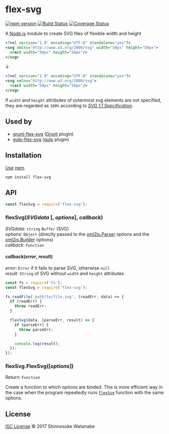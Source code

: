 # flex-svg

[![npm version](https://img.shields.io/npm/v/flex-svg.svg)](https://www.npmjs.com/package/flex-svg)
[![Build Status](https://travis-ci.org/shinnn/node-flex-svg.svg?branch=master)](https://travis-ci.org/shinnn/node-flex-svg)
[![Coverage Status](https://img.shields.io/coveralls/shinnn/node-flex-svg.svg)](https://coveralls.io/r/shinnn/node-flex-svg)

A [Node.js](https://nodejs.org/) module to create SVG files of flexible width and height

```xml
<?xml version="1.0" encoding="UTF-8" standalone="yes"?>
<svg xmlns="http://www.w3.org/2000/svg" width="50px" height="50px">
  <rect width="50px" height="50px"/>
</svg>
```

↓

```xml
<?xml version="1.0" encoding="UTF-8" standalone="yes"?>
<svg xmlns="http://www.w3.org/2000/svg">
  <rect width="50px" height="50px"/>
</svg>
```

If `width` and `height` attributes of outermost svg elements are not specified, they are regarded as `100%` according to [*SVG 1.1 Specification*](http://www.w3.org/TR/SVG11/struct.html#SVGElementWidthAttribute).

## Used by

* [grunt-flex-svg](https://github.com/shinnn/grunt-flex-svg) ([Grunt](http://gruntjs.com/) plugin)
* [gulp-flex-svg](https://github.com/shinnn/gulp-flex-svg) ([gulp](http://gulpjs.com/) plugin)

## Installation

[Use](https://docs.npmjs.com/cli/install) [npm](https://docs.npmjs.com/getting-started/what-is-npm).

```
npm install flex-svg
```

## API

```javascript
const flexSvg = require('flex-svg');
```

### flexSvg(*SVGdata* [, *options*], *callback*)

*SVGdata*: `string` `Buffer` (SVG)  
*options*: `Object` (directly passed to the [xml2js.Parser](https://github.com/Leonidas-from-XIV/node-xml2js#options) options and the [xml2js.Builder](https://github.com/Leonidas-from-XIV/node-xml2js#options-for-the-builder-class) options)  
*callback*: `Function`

#### callback(*error*, *result*)

*error*: `Error` if it fails to parse SVG, otherwise `null`  
*result*: `String` of SVG without `width` and `height` attributes

```javascript
const fs = require('fs');
const flexSvg = require('flex-svg');

fs.readFile('path/to/file.svg', (readErr, data) => {
  if (readErr) {
    throw readErr;
  }

  flexSvg(data, (parseErr, result) => {
    if (parseErr) {
      throw parseErr;
    }

    console.log(result);
  });
});
```

### flexSvg.FlexSvg([*options*])

Return: `Function`

Create a function to which options are binded. This is more efficient way in the case when the program repeatedly runs [`flexSvg`](#flexsvgsvgdata--options-callback) function with the same options.

## License

[ISC License](./LICENSE) © 2017 Shinnosuke Watanabe
